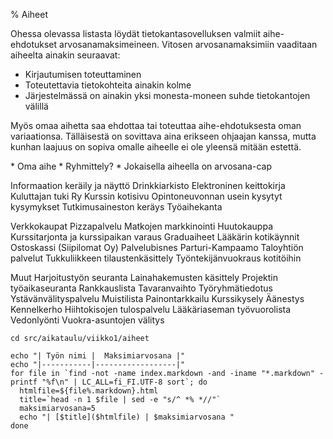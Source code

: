 % Aiheet

Ohessa olevassa listasta löydät tietokantasovelluksen valmiit aihe-ehdotukset
arvosanamaksimeineen. Vitosen arvosanamaksimiin vaaditaan aiheelta ainakin seuraavat:
  
* Kirjautumisen toteuttaminen
* Toteutettavia tietokohteita ainakin kolme
* Järjestelmässä on ainakin yksi monesta-moneen suhde tietokantojen välillä

Myös omaa aihetta saa ehdottaa tai toteuttaa aihe-ehdotuksesta oman variaationsa.
Tälläisestä on sovittava aina erikseen ohjaajan kanssa, mutta 
kunhan laajuus on sopiva omalle aiheelle ei ole yleensä mitään estettä.

<comment>
* Oma aihe
* Ryhmittely?
* Jokaisella aiheella on arvosana-cap

Informaation keräily ja näyttö
  Drinkkiarkisto
  Elektroninen keittokirja
  Kuluttajan tuki Ry
  Kurssin kotisivu
  Opintoneuvonnan usein kysytyt kysymykset
  Tutkimusaineston keräys
  Työaihekanta

Verkkokaupat
  Pizzapalvelu
  Matkojen markkinointi
  Huutokauppa
  Kurssitarjonta ja kurssipaikan varaus
  Graduaiheet
  Lääkärin kotikäynnit
  Ostoskassi (Siipilomat Oy)
  Palvelubisnes
  Parturi-Kampaamo
  Taloyhtiön palvelut
  Tukkuliikkeen tilaustenkäsittely
  Työntekijänvuokraus kotitöihin

Muut
  Harjoitustyön seuranta
  Lainahakemusten käsittely
  Projektin työaikaseuranta
  Rankkauslista
  Tavaranvaihto
  Työryhmätiedotus
  Ystävänvälityspalvelu
  Muistilista
  Painontarkkailu
  Kurssikysely
  Äänestys
  Kennelkerho
  Hiihtokisojen tulospalvelu
  Lääkäriaseman työvuorolista
  Vedonlyönti
  Vuokra-asuntojen välitys


</comment>

~~~~ {execute=bash}
cd src/aikataulu/viikko1/aiheet

echo "| Työn nimi |  Maksimiarvosana |"
echo "|-----------|------------------|"
for file in `find -not -name index.markdown -and -iname "*.markdown" -printf "%f\n" | LC_ALL=fi_FI.UTF-8 sort`; do
  htmlfile=${file%.markdown}.html
  title=`head -n 1 $file | sed -e "s/^ *% *//"`
  maksimiarvosana=5
  echo "| [$title]($htmlfile) | $maksimiarvosana "
done

~~~~
